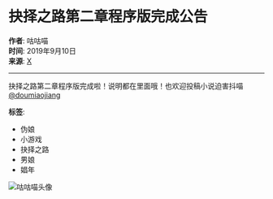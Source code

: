 # 抉择之路第二章程序版完成公告

**作者**: 咕咕喵  
**时间**: 2019年9月10日  
**来源**: [X](https://t.co/N5k3Q2bRSk)  

---

抉择之路第二章程序版完成啦！说明都在里面哦！也欢迎投稿小说迫害抖喵 [@doumiaojiang](https://twitter.com/doumiaojiang)  

**标签**: 
- 伪娘
- 小游戏
- 抉择之路
- 男娘
- 娼年

![咕咕喵头像](https://pbs.twimg.com/profile_images/1861026526713794560/_AqWFQ3W_normal.jpg)
